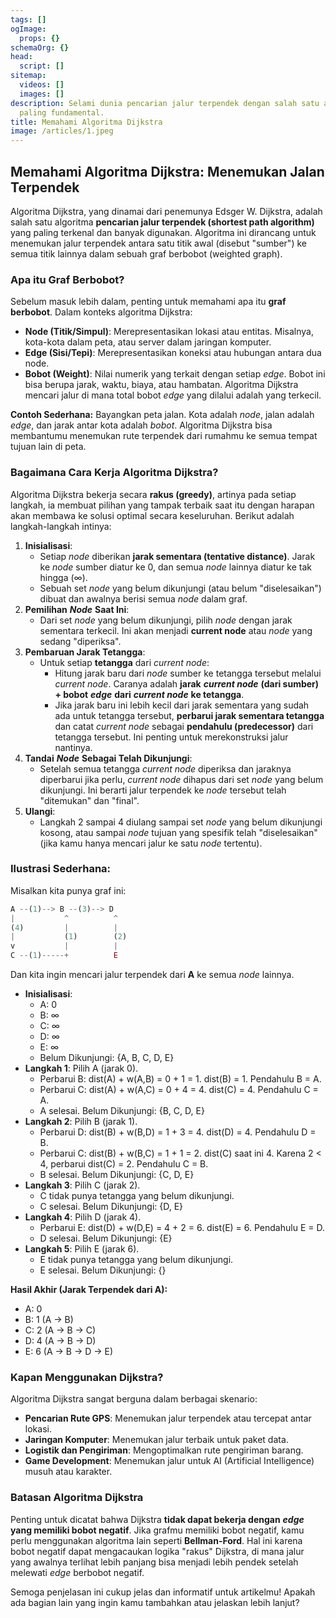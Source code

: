 ```yaml
---
tags: []
ogImage:
  props: {}
schemaOrg: {}
head:
  script: []
sitemap:
  videos: []
  images: []
description: Selami dunia pencarian jalur terpendek dengan salah satu algoritma
  paling fundamental.
title: Memahami Algoritma Dijkstra
image: /articles/1.jpeg
---
```


## Memahami Algoritma Dijkstra: Menemukan Jalan Terpendek

Algoritma Dijkstra, yang dinamai dari penemunya Edsger W. Dijkstra, adalah salah satu algoritma **pencarian jalur terpendek (shortest path algorithm)** yang paling terkenal dan banyak digunakan. Algoritma ini dirancang untuk menemukan jalur terpendek antara satu titik awal (disebut "sumber") ke semua titik lainnya dalam sebuah graf berbobot (weighted graph).

### Apa itu Graf Berbobot?

Sebelum masuk lebih dalam, penting untuk memahami apa itu **graf berbobot**. Dalam konteks algoritma Dijkstra:

- **Node (Titik/Simpul)**: Merepresentasikan lokasi atau entitas. Misalnya, kota-kota dalam peta, atau server dalam jaringan komputer.
- **Edge (Sisi/Tepi)**: Merepresentasikan koneksi atau hubungan antara dua node.
- **Bobot (Weight)**: Nilai numerik yang terkait dengan setiap *edge*. Bobot ini bisa berupa jarak, waktu, biaya, atau hambatan. Algoritma Dijkstra mencari jalur di mana total bobot *edge* yang dilalui adalah yang terkecil.

**Contoh Sederhana:** Bayangkan peta jalan. Kota adalah *node*, jalan adalah *edge*, dan jarak antar kota adalah *bobot*. Algoritma Dijkstra bisa membantumu menemukan rute terpendek dari rumahmu ke semua tempat tujuan lain di peta.

### Bagaimana Cara Kerja Algoritma Dijkstra?

Algoritma Dijkstra bekerja secara **rakus (greedy)**, artinya pada setiap langkah, ia membuat pilihan yang tampak terbaik saat itu dengan harapan akan membawa ke solusi optimal secara keseluruhan. Berikut adalah langkah-langkah intinya:

1. **Inisialisasi**:
   - Setiap *node* diberikan **jarak sementara (tentative distance)**. Jarak ke *node* sumber diatur ke 0, dan semua *node* lainnya diatur ke tak hingga (∞).
   - Sebuah set *node* yang belum dikunjungi (atau belum "diselesaikan") dibuat dan awalnya berisi semua *node* dalam graf.
2. **Pemilihan** ***Node*** **Saat Ini**:
   - Dari set *node* yang belum dikunjungi, pilih *node* dengan jarak sementara terkecil. Ini akan menjadi **current node** atau *node* yang sedang "diperiksa".
3. **Pembaruan Jarak Tetangga**:
   - Untuk setiap **tetangga** dari *current node*:
     - Hitung jarak baru dari *node* sumber ke tetangga tersebut melalui *current node*. Caranya adalah **jarak** ***current node*** **(dari sumber) + bobot** ***edge*** **dari** ***current node*** **ke tetangga**.
     - Jika jarak baru ini lebih kecil dari jarak sementara yang sudah ada untuk tetangga tersebut, **perbarui jarak sementara tetangga** dan catat *current node* sebagai **pendahulu (predecessor)** dari tetangga tersebut. Ini penting untuk merekonstruksi jalur nantinya.
4. **Tandai** ***Node*** **Sebagai Telah Dikunjungi**:
   - Setelah semua tetangga *current node* diperiksa dan jaraknya diperbarui jika perlu, *current node* dihapus dari set *node* yang belum dikunjungi. Ini berarti jalur terpendek ke *node* tersebut telah "ditemukan" dan "final".
5. **Ulangi**:
   - Langkah 2 sampai 4 diulang sampai set *node* yang belum dikunjungi kosong, atau sampai *node* tujuan yang spesifik telah "diselesaikan" (jika kamu hanya mencari jalur ke satu *node* tertentu).

### Ilustrasi Sederhana:

Misalkan kita punya graf ini:

```js
A --(1)--> B --(3)--> D
|           ^          ^
(4)         |          |
|           (1)        (2)
v           |          |
C --(1)-----+          E
```

Dan kita ingin mencari jalur terpendek dari **A** ke semua *node* lainnya.

- **Inisialisasi**:
  - A: 0
  - B: ∞
  - C: ∞
  - D: ∞
  - E: ∞
  - Belum Dikunjungi: {A, B, C, D, E}
- **Langkah 1**: Pilih A (jarak 0).
  - Perbarui B: dist(A) + w(A,B) = 0 + 1 = 1. dist(B) = 1. Pendahulu B = A.
  - Perbarui C: dist(A) + w(A,C) = 0 + 4 = 4. dist(C) = 4. Pendahulu C = A.
  - A selesai. Belum Dikunjungi: {B, C, D, E}
- **Langkah 2**: Pilih B (jarak 1).
  - Perbarui D: dist(B) + w(B,D) = 1 + 3 = 4. dist(D) = 4. Pendahulu D = B.
  - Perbarui C: dist(B) + w(B,C) = 1 + 1 = 2. dist(C) saat ini 4. Karena 2 < 4, perbarui dist(C) = 2. Pendahulu C = B.
  - B selesai. Belum Dikunjungi: {C, D, E}
- **Langkah 3**: Pilih C (jarak 2).
  - C tidak punya tetangga yang belum dikunjungi.
  - C selesai. Belum Dikunjungi: {D, E}
- **Langkah 4**: Pilih D (jarak 4).
  - Perbarui E: dist(D) + w(D,E) = 4 + 2 = 6. dist(E) = 6. Pendahulu E = D.
  - D selesai. Belum Dikunjungi: {E}
- **Langkah 5**: Pilih E (jarak 6).
  - E tidak punya tetangga yang belum dikunjungi.
  - E selesai. Belum Dikunjungi: {}

**Hasil Akhir (Jarak Terpendek dari A):**

- A: 0
- B: 1 (A -> B)
- C: 2 (A -> B -> C)
- D: 4 (A -> B -> D)
- E: 6 (A -> B -> D -> E)

### Kapan Menggunakan Dijkstra?

Algoritma Dijkstra sangat berguna dalam berbagai skenario:

- **Pencarian Rute GPS**: Menemukan jalur terpendek atau tercepat antar lokasi.
- **Jaringan Komputer**: Menemukan jalur terbaik untuk paket data.
- **Logistik dan Pengiriman**: Mengoptimalkan rute pengiriman barang.
- **Game Development**: Menemukan jalur untuk AI (Artificial Intelligence) musuh atau karakter.

### Batasan Algoritma Dijkstra

Penting untuk dicatat bahwa Dijkstra **tidak dapat bekerja dengan** ***edge*** **yang memiliki bobot negatif**. Jika grafmu memiliki bobot negatif, kamu perlu menggunakan algoritma lain seperti **Bellman-Ford**. Hal ini karena bobot negatif dapat mengacaukan logika "rakus" Dijkstra, di mana jalur yang awalnya terlihat lebih panjang bisa menjadi lebih pendek setelah melewati *edge* berbobot negatif.

Semoga penjelasan ini cukup jelas dan informatif untuk artikelmu! Apakah ada bagian lain yang ingin kamu tambahkan atau jelaskan lebih lanjut?
